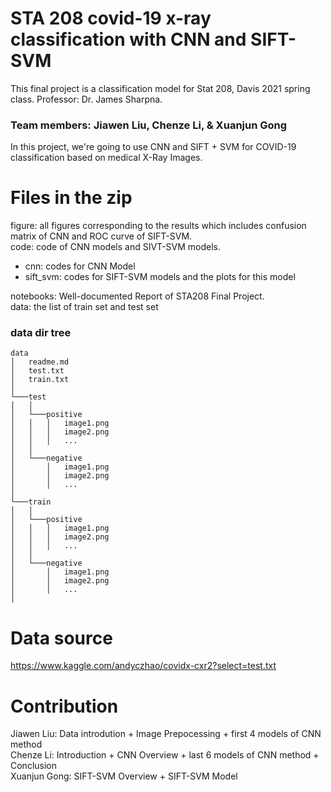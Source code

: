# STA 208 covid-19 x-ray classification with CNN and SIFT-SVM
This final project is a classification model for Stat 208, Davis 2021 spring class. Professor: Dr. James Sharpna. 

### Team members: Jiawen Liu, Chenze Li, & Xuanjun Gong

In this project, we're going to use CNN and SIFT + SVM for COVID-19 classification based on medical X-Ray Images.

# Files in the zip

figure: all figures corresponding to the results which includes confusion matrix of CNN and ROC curve of SIFT-SVM.    
code: code of CNN models and SIVT-SVM models.  
- cnn: codes for CNN Model
- sift_svm: codes for SIFT-SVM models and the plots for this model

notebooks: Well-documented Report of STA208 Final Project.    
data: the list of train set and test set

### data dir tree

```
data
│   readme.md
│   test.txt  
│   train.txt  
│
└───test
│   │
│   └───positive
│   │   │   image1.png
│   │   │   image2.png
│   │   │   ...
│   │
│   └───negative
│       │   image1.png
│       │   image2.png
│       │   ...
│
└───train
│   │
│   └───positive
│   │   │   image1.png
│   │   │   image2.png
│   │   │   ...
│   │
│   └───negative
│       │   image1.png
│       │   image2.png
│       │   ...
│
```

# Data source

https://www.kaggle.com/andyczhao/covidx-cxr2?select=test.txt

# Contribution

Jiawen Liu: Data introdution + Image Prepocessing + first 4 models of CNN method  
Chenze Li: Introduction + CNN Overview + last 6 models of CNN method + Conclusion  
Xuanjun Gong: SIFT-SVM Overview + SIFT-SVM Model  
